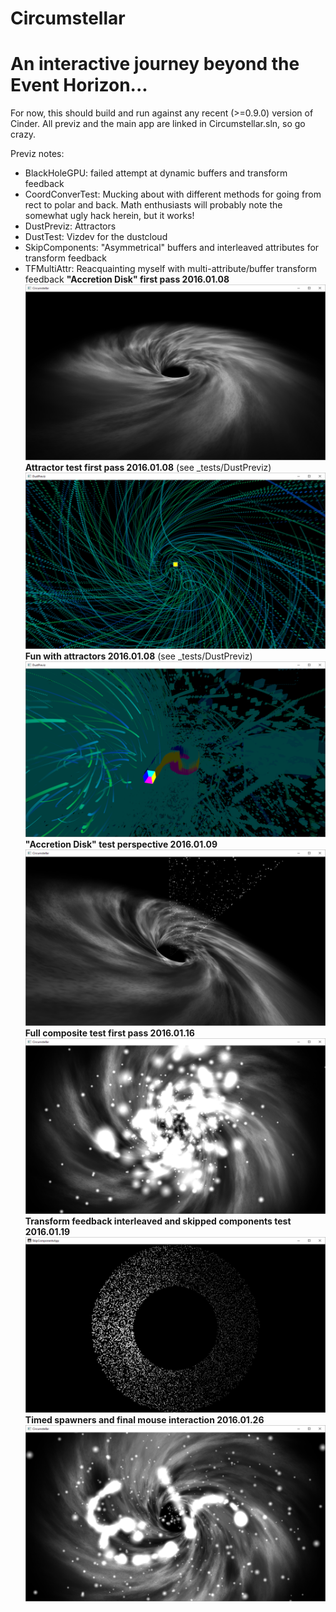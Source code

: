 # Circumstellar
# An interactive journey beyond the Event Horizon...

For now, this should build and run against any recent (>=0.9.0) version of Cinder. All previz and the main app are linked in Circumstellar.sln, so go crazy. 

Previz notes:
- BlackHoleGPU: failed attempt at dynamic buffers and transform feedback
- CoordConverTest: Mucking about with different methods for going from rect to polar and back. Math enthusiasts will probably note the somewhat ugly hack herein, but it works!
- DustPreviz: Attractors
- DustTest: Vizdev for the dustcloud
- SkipComponents: "Asymmetrical" buffers and interleaved attributes for transform feedback
- TFMultiAttr: Reacquainting myself with multi-attribute/buffer transform feedback
**"Accretion Disk" first pass 2016.01.08**
![Alt text](/content/doc/circumstellar_2016_01_08.png?raw=true "Optional Title")
**Attractor test first pass 2016.01.08** (see _tests/DustPreviz)
![Alt text](/content/doc/circumstellar_dust_test_2016_01_08.png?raw=true "Optional Title")
**Fun with attractors 2016.01.08** (see _tests/DustPreviz)
![Alt text](/content/doc/circumstellar_dust_test_2016_01_08_02.png?raw=true "Optional Title")
**"Accretion Disk" test perspective 2016.01.09**
![Alt text](/content/doc/circumstellar_2016_01_09.png?raw=true "Optional Title")
**Full composite test first pass 2016.01.16**
![Alt text](/content/doc/circumstellar_2016_01_16.png?raw=true "Optional Title")
**Transform feedback interleaved and skipped components test 2016.01.19**
![Alt text](/content/doc/testing_glsl_attr_mapping.png?raw=true "Optional Title")
**Timed spawners and final mouse interaction 2016.01.26**
![Alt text](/content/doc/timed_spawn_2016_01_26.png?raw=true "Optional Title")
